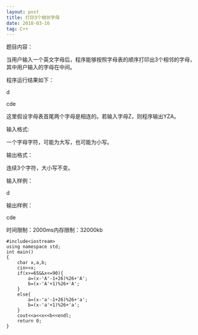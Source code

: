 ```yaml
---
layout: post
title: 打印3个相邻字母
date: 2018-03-16 
tag: C++
---
```


题目内容：

当用户输入一个英文字母后，程序能够按照字母表的顺序打印出3个相邻的字母，其中用户输入的字母在中间。

程序运行结果如下：

d

cde

这里假设字母表首尾两个字母是相连的。若输入字母Z，则程序输出YZA。

输入格式:

一个字母字符，可能为大写，也可能为小写。



输出格式：

连续3个字符，大小写不变。



输入样例：

d



输出样例：

cde

时间限制：2000ms内存限制：32000kb
```
#include<iostream>
using namespace std;
int main()
{	
	char x,a,b;
	cin>>x;
	if(x>=65&&x<=90){
		a=(x-'A'-1+26)%26+'A';
		b=(x-'A'+1)%26+'A';
	}
	else{
		a=(x-'a'-1+26)%26+'a';
		b=(x-'a'+1)%26+'a';
	} 
	cout<<a<<x<<b<<endl;	
	return 0;
}
```
